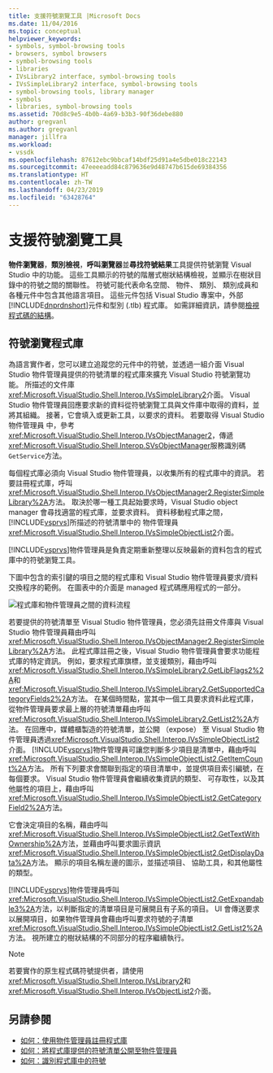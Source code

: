 ```yaml
---
title: 支援符號瀏覽工具 |Microsoft Docs
ms.date: 11/04/2016
ms.topic: conceptual
helpviewer_keywords:
- symbols, symbol-browsing tools
- browsers, symbol browsers
- symbol-browsing tools
- libraries
- IVsLibrary2 interface, symbol-browsing tools
- IVsSimpleLibrary2 interface, symbol-browsing tools
- symbol-browsing tools, library manager
- symbols
- libraries, symbol-browsing tools
ms.assetid: 70d8c9e5-4b0b-4a69-b3b3-90f36debe880
author: gregvanl
ms.author: gregvanl
manager: jillfra
ms.workload:
- vssdk
ms.openlocfilehash: 87612ebc9bbcaf14bdf25d91a4e5dbe018c22143
ms.sourcegitcommit: 47eeeeadd84c879636e9d48747b615de69384356
ms.translationtype: HT
ms.contentlocale: zh-TW
ms.lasthandoff: 04/23/2019
ms.locfileid: "63428764"
---
```

# <a name="supporting-symbol-browsing-tools"></a>支援符號瀏覽工具
**物件瀏覽器**，**類別檢視**，**呼叫瀏覽器**並**尋找符號結果**工具提供符號瀏覽 Visual Studio 中的功能。 這些工具顯示的符號的階層式樹狀結構檢視，並顯示在樹狀目錄中的符號之間的關聯性。 符號可能代表命名空間、 物件、 類別、 類別成員和各種元件中包含其他語言項目。 這些元件包括 Visual Studio 專案中，外部[!INCLUDE[dnprdnshort](../../code-quality/includes/dnprdnshort_md.md)]元件和型別 (.tlb) 程式庫。 如需詳細資訊，請參閱[檢視程式碼的結構](../../ide/viewing-the-structure-of-code.md)。

## <a name="symbol-browsing-libraries"></a>符號瀏覽程式庫
 為語言實作者，您可以建立追蹤您的元件中的符號，並透過一組介面 Visual Studio 物件管理員提供的符號清單的程式庫來擴充 Visual Studio 符號瀏覽功能。 所描述的文件庫<xref:Microsoft.VisualStudio.Shell.Interop.IVsSimpleLibrary2>介面。 Visual Studio 物件管理員回應要求新的資料從符號瀏覽工具與文件庫中取得的資料，並將其組織。 接著，它會填入或更新工具，以要求的資料。 若要取得 Visual Studio 物件管理員 中，參考<xref:Microsoft.VisualStudio.Shell.Interop.IVsObjectManager2>，傳遞<xref:Microsoft.VisualStudio.Shell.Interop.SVsObjectManager>服務識別碼`GetService`方法。

 每個程式庫必須向 Visual Studio 物件管理員，以收集所有的程式庫中的資訊。 若要註冊程式庫，呼叫<xref:Microsoft.VisualStudio.Shell.Interop.IVsObjectManager2.RegisterSimpleLibrary%2A>方法。 取決於哪一種工具起始要求時，Visual Studio object manager 會尋找適當的程式庫，並要求資料。 資料移動程式庫之間，[!INCLUDE[vsprvs](../../code-quality/includes/vsprvs_md.md)]所描述的符號清單中的 物件管理員<xref:Microsoft.VisualStudio.Shell.Interop.IVsSimpleObjectList2>介面。

 [!INCLUDE[vsprvs](../../code-quality/includes/vsprvs_md.md)]物件管理員是負責定期重新整理以反映最新的資料包含的程式庫中的符號瀏覽工具。

 下圖中包含的索引鍵的項目之間的程式庫和 Visual Studio 物件管理員要求/資料交換程序的範例。 在圖表中的介面是 managed 程式碼應用程式的一部分。

 ![程式庫和物件管理員之間的資料流程](../../extensibility/internals/media/callbrowserdiagram.gif "CallBrowserDiagram")

 若要提供的符號清單至 Visual Studio 物件管理員，您必須先註冊文件庫與 Visual Studio 物件管理員藉由呼叫<xref:Microsoft.VisualStudio.Shell.Interop.IVsObjectManager2.RegisterSimpleLibrary%2A>方法。 此程式庫註冊之後，Visual Studio 物件管理員會要求功能程式庫的特定資訊。 例如，要求程式庫旗標，並支援類別，藉由呼叫<xref:Microsoft.VisualStudio.Shell.Interop.IVsSimpleLibrary2.GetLibFlags2%2A>和<xref:Microsoft.VisualStudio.Shell.Interop.IVsSimpleLibrary2.GetSupportedCategoryFields2%2A>方法。 在某個時間點，當其中一個工具要求資料此程式庫，從物件管理員要求最上層的符號清單藉由呼叫<xref:Microsoft.VisualStudio.Shell.Interop.IVsSimpleLibrary2.GetList2%2A>方法。 在回應中，媒體櫃製造的符號清單，並公開 （expose） 至 Visual Studio 物件管理員透過<xref:Microsoft.VisualStudio.Shell.Interop.IVsSimpleObjectList2>介面。 [!INCLUDE[vsprvs](../../code-quality/includes/vsprvs_md.md)]物件管理員可讓您判斷多少項目是清單中，藉由呼叫<xref:Microsoft.VisualStudio.Shell.Interop.IVsSimpleObjectList2.GetItemCount%2A>方法。 所有下列要求會關聯到指定的項目清單中，並提供項目索引編號，在每個要求。 Visual Studio 物件管理員會繼續收集資訊的類型、 可存取性，以及其他屬性的項目上，藉由呼叫<xref:Microsoft.VisualStudio.Shell.Interop.IVsSimpleObjectList2.GetCategoryField2%2A>方法。

 它會決定項目的名稱，藉由呼叫<xref:Microsoft.VisualStudio.Shell.Interop.IVsSimpleObjectList2.GetTextWithOwnership%2A>方法，並藉由呼叫要求圖示資訊<xref:Microsoft.VisualStudio.Shell.Interop.IVsSimpleObjectList2.GetDisplayData%2A>方法。 顯示的項目名稱左邊的圖示，並描述項目、 協助工具，和其他屬性的類型。

 [!INCLUDE[vsprvs](../../code-quality/includes/vsprvs_md.md)]物件管理員呼叫<xref:Microsoft.VisualStudio.Shell.Interop.IVsSimpleObjectList2.GetExpandable3%2A>方法，以判斷指定的清單項目是可展開且有子系的項目。 UI 會傳送要求以展開項目，如果物件管理員會藉由呼叫要求符號的子清單<xref:Microsoft.VisualStudio.Shell.Interop.IVsSimpleObjectList2.GetList2%2A>方法。 視所建立的樹狀結構的不同部分的程序繼續執行。

> [!NOTE]
> 若要實作的原生程式碼符號提供者，請使用<xref:Microsoft.VisualStudio.Shell.Interop.IVsLibrary2>和<xref:Microsoft.VisualStudio.Shell.Interop.IVsObjectList2>介面。

## <a name="see-also"></a>另請參閱
- [如何：使用物件管理員註冊程式庫](../../extensibility/internals/how-to-register-a-library-with-the-object-manager.md)
- [如何：將程式庫提供的符號清單公開至物件管理員](../../extensibility/internals/how-to-expose-lists-of-symbols-provided-by-the-library-to-the-object-manager.md)
- [如何：識別程式庫中的符號](../../extensibility/internals/how-to-identify-symbols-in-a-library.md)